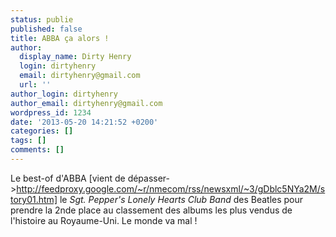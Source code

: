 ```yaml
---
status: publie
published: false
title: ABBA ça alors !
author:
  display_name: Dirty Henry
  login: dirtyhenry
  email: dirtyhenry@gmail.com
  url: ''
author_login: dirtyhenry
author_email: dirtyhenry@gmail.com
wordpress_id: 1234
date: '2013-05-20 14:21:52 +0200'
categories: []
tags: []
comments: []
---
```

Le best-of d'ABBA [vient de dépasser->http://feedproxy.google.com/~r/nmecom/rss/newsxml/~3/gDblc5NYa2M/story01.htm] le *Sgt. Pepper's Lonely Hearts Club Band* des Beatles pour prendre la 2nde place au classement des albums les plus vendus de l'histoire au Royaume-Uni. Le monde va mal !
